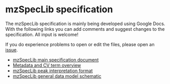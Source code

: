 # mzSpecLib specification

The mzSpecLib specification is mainly being developed using Google Docs. With the following links you can add comments and suggest changes to the specification. All input is welcome!

If you do experience problems to open or edit the files, please open an [issue](https://github.com/HUPO-PSI/mzSpecLib/issues).

- [mzSpecLib main specification document](https://docs.google.com/document/d/1l87lIyKTy2ti5yU7aqsLr7uX5jIU1dO7gEzyqWD2uQA/edit?usp=sharing)
- [Metadata and CV term overview](https://drive.google.com/file/d/1rN5DJSowp2micxlwJQlPxlv39ZiaLEfv/edit?usp=sharing)
- [mzSpecLib peak interpretation format](https://docs.google.com/document/d/1yEUNG4Ump6vnbMDs4iV4s3XISflmOkRAyqUuutcCG2w/edit?usp=sharing)
- [mzSpecLib general data model schematic](https://drive.google.com/file/d/1OVh5ATfKXA77pM4CYzRfdupeRGu3vt5c/view?usp=sharing)
